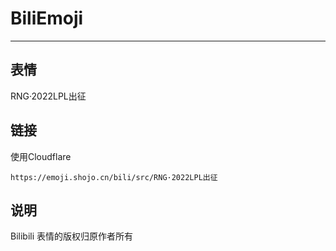 # BiliEmoji
---
## 表情
RNG·2022LPL出征
## 链接
使用Cloudflare
```
https://emoji.shojo.cn/bili/src/RNG·2022LPL出征
```
## 说明
Bilibili 表情的版权归原作者所有
